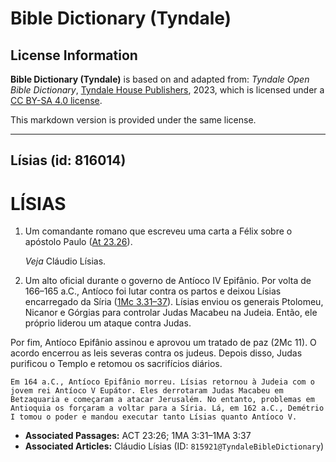 # Bible Dictionary (Tyndale)

## License Information

**Bible Dictionary (Tyndale)** is based on and adapted from: _Tyndale Open Bible Dictionary_, [Tyndale House Publishers](https://tyndaleopenresources.com/), 2023, which is licensed under a [CC BY-SA 4.0 license](https://creativecommons.org/licenses/by-sa/4.0/legalcode.en).

This markdown version is provided under the same license.



--------------------------------

## Lísias (id: 816014)

LÍSIAS
======

1. Um comandante romano que escreveu uma carta a Félix sobre o apóstolo Paulo ([At 23\.26](https://ref.ly/Acts23:26)).

    *Veja* Cláudio Lísias.

2. Um alto oficial durante o governo de Antíoco IV Epifânio. Por volta de 166–165 a.C., Antíoco foi lutar contra os partos e deixou Lísias encarregado da Síria ([1Mc 3\.31–37](https://ref.ly/1Macc3:31-1Macc3:37)). Lísias enviou os generais Ptolomeu, Nicanor e Górgias para controlar Judas Macabeu na Judeia. Então, ele próprio liderou um ataque contra Judas. 
  
Por fim, Antíoco Epifânio assinou e aprovou um tratado de paz (2Mc 11\). O acordo encerrou as leis severas contra os judeus. Depois disso, Judas purificou o Templo e retomou os sacrifícios diários.

    Em 164 a.C., Antíoco Epifânio morreu. Lísias retornou à Judeia com o jovem rei Antíoco V Eupátor. Eles derrotaram Judas Macabeu em Betzaquaria e começaram a atacar Jerusalém. No entanto, problemas em Antioquia os forçaram a voltar para a Síria. Lá, em 162 a.C., Demétrio I tomou o poder e mandou executar tanto Lísias quanto Antíoco V.

* **Associated Passages:** ACT 23:26; 1MA 3:31–1MA 3:37
* **Associated Articles:** Cláudio Lísias (ID: `815921@TyndaleBibleDictionary`)


